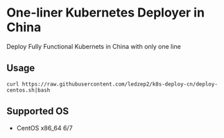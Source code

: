 # One-liner Kubernetes Deployer in China

Deploy Fully Functional Kubernets in China with only one line

## Usage

`curl https://raw.githubusercontent.com/ledzep2/k8s-deploy-cn/deploy-centos.sh|bash`

## Supported OS

- CentOS x86_64 6/7


